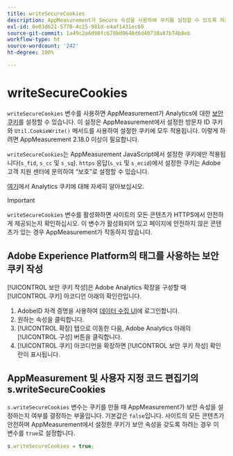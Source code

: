```yaml
---
title: writeSecureCookies
description: AppMeasurement가 Secure 속성을 사용하여 쿠키를 설정할 수 있도록 허용합니다.
exl-id: 0e03d621-5770-4c25-981d-e4af1431ec69
source-git-commit: 1a49c2a6d90fc670bd0646d6d40738a87b74b8eb
workflow-type: ht
source-wordcount: '242'
ht-degree: 100%

---
```


# writeSecureCookies

`writeSecureCookies` 변수를 사용하면 AppMeasurement가 Analytics에 대한 [보안 쿠키](https://en.wikipedia.org/wiki/Secure_cookie)를 설정할 수 있습니다. 이 설정은 AppMeasurement에서 설정한 방문자 ID 쿠키와 `Util.CookieWrite()` 메서드를 사용하여 설정한 쿠키에 모두 적용됩니다. 이렇게 하려면 AppMeasurement 2.18.0 이상이 필요합니다.

`writeSecureCookies`는 AppMeasurement JavaScript에서 설정한 쿠키에만 적용됩니다(`s_fid`, `s_cc` 및 `s_sq`). `https` 응답(`s_vi` 및 `s_ecid`)에서 설정한 쿠키는 Adobe 고객 지원 센터에 문의하여 “보호”로 설정할 수 있습니다.

[여기](https://experienceleague.adobe.com/docs/core-services/interface/administration/ec-cookies/cookies-analytics.html?lang=ko-KR)에서 Analytics 쿠키에 대해 자세히 알아보십시오.

>[!IMPORTANT]
>
>`writeSecureCookies` 변수를 활성화하면 사이트의 모든 콘텐츠가 HTTPS에서 안전하게 제공되는지 확인하십시오. 이 변수가 활성화되어 있고 페이지에 안전하지 않은 콘텐츠가 있는 경우 AppMeasurement가 작동하지 않습니다.

## Adobe Experience Platform의 태그를 사용하는 보안 쿠키 작성

[!UICONTROL 보안 쿠키 작성]은 Adobe Analytics 확장을 구성할 때 [!UICONTROL 쿠키] 아코디언 아래의 확인란입니다.

1. AdobeID 자격 증명을 사용하여 [데이터 수집 UI](https://experience.adobe.com/data-collection)에 로그인합니다.
2. 원하는 속성을 클릭합니다.
3. [!UICONTROL 확장] 탭으로 이동한 다음, Adobe Analytics 아래의 [!UICONTROL 구성] 버튼을 클릭합니다.
4. [!UICONTROL 쿠키] 아코디언을 확장하면 [!UICONTROL 보안 쿠키 작성] 확인란이 표시됩니다.

## AppMeasurement 및 사용자 지정 코드 편집기의 s.writeSecureCookies

`s.writeSecureCookies` 변수는 쿠키를 만들 때 AppMeasurement가 보안 속성을 설정하는지 여부를 결정하는 부울입니다. 기본값은 `false`입니다. 사이트의 모든 콘텐츠가 안전하며 AppMeasurement에서 설정한 쿠키가 보안 속성을 갖도록 하려는 경우 이 변수를 `true`로 설정합니다.

```js
s.writeSecureCookies = true;
```
